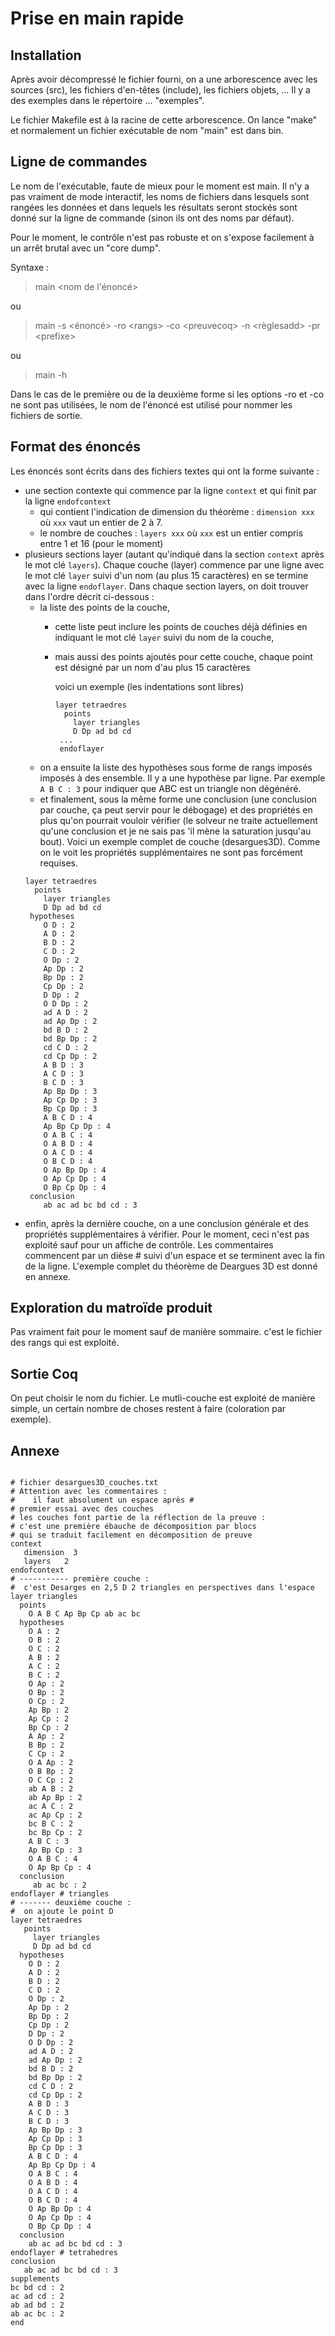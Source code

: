 # Prise en main rapide

## Installation
Après avoir décompressé le fichier fourni, on a une arborescence avec les sources (src), les fichiers d'en-têtes (include), les fichiers objets, ... Il y a des exemples dans le répertoire ... "exemples".

 Le fichier Makefile est à la racine de cette arborescence. On lance "make" et normalement un fichier exécutable de nom "main" est dans bin.

## Ligne de commandes
Le nom de l'exécutable, faute de mieux pour le moment est main. Il n'y a pas vraiment de mode interactif, les noms de fichiers dans lesquels sont rangées les données et dans lequels les résultats seront stockés sont donné sur la ligne de commande (sinon ils ont des noms par défaut).

Pour le moment, le contrôle n'est pas robuste et on s'expose facilement à un arrêt brutal avec un "core dump".

Syntaxe :
> main \<nom de l'énoncé>
> 
ou

> main -s <énoncé> -ro \<rangs> -co \<preuvecoq> -n \<règlesadd> -pr \<prefixe>

ou

> main -h

Dans le cas de le première ou de la deuxième forme si les options -ro et -co ne sont pas utilisées, le nom de l'énoncé est utilisé pour nommer les fichiers de sortie.

## Format des énoncés

Les énoncés sont écrits dans des fichiers textes qui ont la forme suivante :

- une section contexte qui commence par la ligne `context` et qui finit par la ligne `endofcontext`
  - qui contient l'indication de dimension du théorème : `dimension xxx` où `xxx` vaut un entier de 2 à 7.
  - le nombre de couches : `layers xxx` où `xxx` est un entier compris entre 1 et 16 (pour le moment)
- plusieurs sections layer (autant qu'indiqué dans la section `context` après le mot clé `layers`). Chaque couche (layer) commence par une ligne avec le mot clé `layer` suivi d'un nom (au plus 15 caractères) en se termine avec la ligne `endoflayer`. Dans chaque section layers, on doit trouver dans l'ordre décrit ci-dessous :
    - la liste des points de la couche, 
      - cette liste peut inclure les points de couches déjà définies en indiquant le mot clé `layer` suivi du nom de la couche,
      - mais aussi des points ajoutés pour cette couche, chaque point est désigné par un nom d'au plus 15 caractères
        
        voici un exemple (les indentations sont libres)
        ```
        layer tetraedres
          points
            layer triangles
            D Dp ad bd cd
         ...
         endoflayer
         ```
    - on a ensuite la liste des hypothèses sous forme de rangs imposés imposés à des ensemble. Il y a une hypothèse par ligne. Par exemple `A B C : 3` pour indiquer que ABC est un triangle non dégénéré.
    - et finalement, sous la même forme une conclusion (une conclusion par couche, ça peut servir pour le débogage) et des propriétés en plus qu'on pourrait vouloir vérifier (le solveur ne traite actuellement qu'une conclusion et je ne sais pas 'il mène la saturation jusqu'au bout).
    Voici un exemple complet de couche (desargues3D). Comme on le voit les propriétés supplémentaires ne sont pas forcément requises.
    ```
    layer tetraedres
      points
        layer triangles
        D Dp ad bd cd
     hypotheses
        O D : 2
        A D : 2
        B D : 2
        C D : 2
        O Dp : 2
        Ap Dp : 2
        Bp Dp : 2
        Cp Dp : 2
        D Dp : 2
        O D Dp : 2
        ad A D : 2
        ad Ap Dp : 2
        bd B D : 2
        bd Bp Dp : 2
        cd C D : 2
        cd Cp Dp : 2
        A B D : 3
        A C D : 3
        B C D : 3
        Ap Bp Dp : 3
        Ap Cp Dp : 3
        Bp Cp Dp : 3
        A B C D : 4
        Ap Bp Cp Dp : 4
        O A B C : 4
        O A B D : 4
        O A C D : 4
        O B C D : 4
        O Ap Bp Dp : 4
        O Ap Cp Dp : 4
        O Bp Cp Dp : 4
     conclusion
        ab ac ad bc bd cd : 3
    ```
- enfin, après la dernière couche, on a une conclusion générale et des propriétés supplémentaires à vérifier. Pour le moment, ceci n'est pas exploité sauf pour un affiche de contrôle.
Les commentaires commencent par un dièse # suivi d'un espace et se terminent avec la fin de la ligne. 
L'exemple complet du théorème de Deargues 3D est donné en annexe.


## Exploration du matroïde produit

Pas vraiment fait pour le moment sauf de manière sommaire. c'est le fichier des rangs qui est exploité.

## Sortie Coq

On peut choisir le nom du fichier. Le mutli-couche est exploité de manière simple, un certain nombre de choses restent à faire (coloration par exemple).

## Annexe

```

# fichier desargues3D_couches.txt
# Attention avec les commentaires :
#    il faut absolument un espace après #
# premier essai avec des couches
# les couches font partie de la réflection de la preuve :
# c'est une première ébauche de décomposition par blocs
# qui se traduit facilement en décomposition de preuve
context
   dimension  3 
   layers   2
endofcontext
# ----------- première couche : 
#  c'est Desarges en 2,5 D 2 triangles en perspectives dans l'espace
layer triangles
  points
    O A B C Ap Bp Cp ab ac bc
  hypotheses
    O A : 2
    O B : 2
    O C : 2
    A B : 2
    A C : 2
    B C : 2
    O Ap : 2
    O Bp : 2
    O Cp : 2
    Ap Bp : 2
    Ap Cp : 2
    Bp Cp : 2
    A Ap : 2
    B Bp : 2
    C Cp : 2
    O A Ap : 2
    O B Bp : 2
    O C Cp : 2
    ab A B : 2
    ab Ap Bp : 2
    ac A C : 2
    ac Ap Cp : 2
    bc B C : 2
    bc Bp Cp : 2
    A B C : 3
    Ap Bp Cp : 3
    O A B C : 4
    O Ap Bp Cp : 4
  conclusion
     ab ac bc : 2
endoflayer # triangles
# ------- deuxième couche : 
#  on ajoute le point D
layer tetraedres
   points
     layer triangles
     D Dp ad bd cd
  hypotheses
    O D : 2
    A D : 2
    B D : 2
    C D : 2
    O Dp : 2
    Ap Dp : 2
    Bp Dp : 2
    Cp Dp : 2
    D Dp : 2
    O D Dp : 2
    ad A D : 2
    ad Ap Dp : 2
    bd B D : 2
    bd Bp Dp : 2
    cd C D : 2
    cd Cp Dp : 2
    A B D : 3
    A C D : 3
    B C D : 3
    Ap Bp Dp : 3
    Ap Cp Dp : 3
    Bp Cp Dp : 3
    A B C D : 4
    Ap Bp Cp Dp : 4
    O A B C : 4
    O A B D : 4
    O A C D : 4
    O B C D : 4
    O Ap Bp Dp : 4
    O Ap Cp Dp : 4
    O Bp Cp Dp : 4
  conclusion
    ab ac ad bc bd cd : 3
endoflayer # tetrahedres
conclusion
   ab ac ad bc bd cd : 3
supplements
bc bd cd : 2
ac ad cd : 2
ab ad bd : 2
ab ac bc : 2
end

```